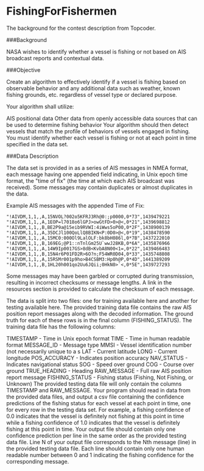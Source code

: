 # FishingForFishermen

The background for the contest description from Topcoder.

###Background

NASA wishes to identify whether a vessel is fishing or not based on AIS broadcast reports and contextual data.

###Objective

Create an algorithm to effectively identify if a vessel is fishing based on observable behavior and any additional data such as weather, known fishing grounds, etc. regardless of vessel type or declared purpose.

Your algorithm shall utilize:

AIS positional data
Other data from openly accessible data sources that can be used to determine fishing behavior
Your algorithm should then detect vessels that match the profile of behaviors of vessels engaged in fishing. You must identify whether each vessel is fishing or not at each point in time specified in the data set.

###Data Description

The data set is provided in as a series of AIS messages in NMEA format, each message having one appended field indicating, in Unix epoch time format, the "time of fix" (the time at which each AIS broadcast was received). Some messages may contain duplicates or almost duplicates in the data.

Example AIS messages with the appended Time of Fix:

    "!AIVDM,1,1,,A,15NVOL?002o5KFRJ3Rh@0:;p0000,0*73",1439479221
    "!AIVDM,1,1,,A,1EOP=l7018o6lGPJ>owGtFD>0>@<,0*21",1439698812
    "!AIVDM,1,1,,B,BE2P9a@15eib9RVWI:4iWws5oP00,0*2F",1438900139
    "!AIVDM,1,1,,A,35DCJl100QoLlQ8BIKN<P:0D0>@<,0*19",1438478590
    "!AIVDM,1,1,,A,15MC0:000Ol9LalOLF:bk8bH086l,0*7B",1437222010
    "!AIVDM,1,1,,B,169EG;@P1::nTnlGm25U`wwJ28KB,0*6A",1435876966
    "!AIVDM,1,1,,A,14W9Ip0017GS>8dB<KvbA8N00<1=,0*22",1439466483
    "!AIVDM,1,1,,B,15N4r6P01FD2R>6O?n;F54WR0D04,0*33",1435748808
    "!AIVDM,1,1,,A,15RSMr001p9ho>B4CSBM3:Hp0h@P,0*4D",1441389209
    "!AIVDM,1,1,,B,1HL20h001qo2Uu6JQii;0HkN0>`<,0*5E",1439727293
Some messages may have been garbled or corrupted during transmission, resulting in incorrect checksums or message lengths. A link in the resources section is provided to calculate the checksum of each message.

The data is split into two files: one for training available here and another for testing available here. The provided training data file contains the raw AIS position report messages along with the decoded information. The ground truth for each of these rows is in the final column (FISHING_STATUS). The training data file has the following columns:

TIMESTAMP - Time in Unix epoch format
TIME - Time in human readable format
MESSAGE_ID - Message type
MMSI - Vessel identification number (not necessarily unique to a s
LAT - Current latitude
LONG - Current longitude
POS_ACCURACY - Indicates position accuracy
NAV_STATUS - Indicates navigational status
SOG - Speed over ground
COG - Course over ground
TRUE_HEADING - Heading
RAW_MESSAGE - Full raw AIS position report message
FISHING_STATUS - Fishing status (Fishing, Not Fishing, or Unknown)
The provided testing data file will only contain the columns TIMESTAMP and RAW_MESSAGE. Your program should read in data from the provided data files, and output a csv file containing the confidence predictions of the fishing status for each vessel at each point in time, one for every row in the testing data set. For example, a fishing confidence of 0.0 indicates that the vessel is definitely not fishing at this point in time while a fishing confidence of 1.0 indicates that the vessel is definitely fishing at this point in time. Your output file should contain only one confidence prediction per line in the same order as the provided testing data file. Line N of your output file corresponds to the Nth message (line) in the provided testing data file. Each line should contain only one human readable number between 0 and 1 indicating the fishing confidence for the corresponding message.